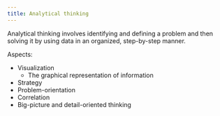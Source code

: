 ```yaml
---
title: Analytical thinking
---
```

Analytical thinking involves identifying and defining a problem and then solving it by using data in an organized, step-by-step manner.

Aspects:
- Visualization
	- The graphical representation of information
- Strategy
- Problem-orientation
- Correlation
- Big-picture and detail-oriented thinking